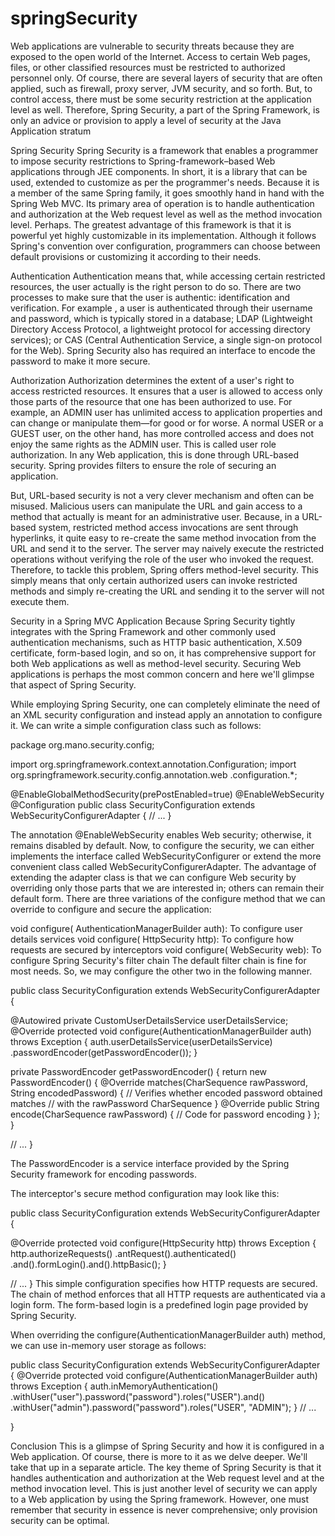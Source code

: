 # springSecurity
Web applications are vulnerable to security threats because they are exposed to the open world of the Internet. Access to certain Web pages, files, or other classified resources must be restricted to authorized personnel only. Of course, there are several layers of security that are often applied, such as firewall, proxy server, JVM security, and so forth. But, to control access, there must be some security restriction at the application level as well. Therefore, Spring Security, a part of the Spring Framework, is only an advice or provision to apply a level of security at the Java Application stratum

Spring Security
Spring Security is a framework that enables a programmer to impose security restrictions to Spring-framework–based Web applications 
through JEE components. In short,
it is a library that can be used, 
extended to customize as per the programmer's needs. 
Because it is a member of the same Spring family, 
it goes smoothly hand in hand with the Spring Web MVC. 
Its primary area of operation is to handle authentication and authorization at the Web request level as well as the method invocation level. 
Perhaps. The greatest advantage of this framework is that it is powerful yet highly customizable in its implementation.
Although it follows Spring's convention over configuration,
programmers can choose between default provisions or customizing it according to their needs.

Authentication
Authentication means that, while accessing certain restricted resources,
the user actually is the right person to do so. 
There are two processes to make sure that the user is authentic: identification and verification. 
For example
, a user is authenticated through their username and password,
which is typically stored in a database; LDAP (Lightweight Directory Access Protocol,
a lightweight protocol for accessing directory services); or CAS (Central Authentication Service, 
a single sign-on protocol for the Web).
Spring Security also has required an interface to encode the password to make it more secure.

Authorization
Authorization determines the extent of a user's right to access restricted resources.
It ensures that a user is allowed to access only those parts of the resource that one has been authorized to use.
For example, 
an ADMIN user has unlimited access to application properties and can change or manipulate them—for good or for worse. 
A normal USER or a GUEST user, on the other hand, 
has more controlled access and does not enjoy the same rights as the ADMIN user.
This is called user role authorization. 
In any Web application, this is done through URL-based security. 
Spring provides filters to ensure the role of securing an application.

But, URL-based security is not a very clever mechanism and often can be misused.
Malicious users can manipulate the URL and gain access to a method that actually is meant for an administrative user. 
Because, in a URL-based system, 
restricted method access invocations are sent through hyperlinks, it quite easy to re-create the same method invocation from the URL and send it to the server. The server may naively execute the restricted operations without verifying the role of the user who invoked the request. Therefore, to tackle this problem, Spring offers method-level security. This simply means that only certain authorized users can invoke restricted methods and simply re-creating the URL and sending it to the server will not execute them.


Security in a Spring MVC Application
Because Spring Security tightly integrates with the Spring Framework and other commonly used authentication mechanisms, such as HTTP basic authentication, X.509 certificate, form-based login, and so on, it has comprehensive support for both Web applications as well as method-level security. Securing Web applications is perhaps the most common concern and here we'll glimpse that aspect of Spring Security.

While employing Spring Security, one can completely eliminate the need of an XML security configuration and instead apply an annotation to configure it. We can write a simple configuration class such as follows:

package org.mano.security.config;

import org.springframework.context.annotation.Configuration;
import org.springframework.security.config.annotation.web
   .configuration.*;

@EnableGlobalMethodSecurity(prePostEnabled=true)
@EnableWebSecurity
@Configuration
public class SecurityConfiguration extends
      WebSecurityConfigurerAdapter {
   // ...
}


The annotation @EnableWebSecurity enables Web security; otherwise, it remains disabled by default. Now, to configure the security, we can either implements the interface called WebSecurityConfigurer or extend the more convenient class called WebSecurityConfigurerAdapter. The advantage of extending the adapter class is that we can configure Web security by overriding only those parts that we are interested in; others can remain their default form. There are three variations of the configure method that we can override to configure and secure the application:

void configure( AuthenticationManagerBuilder auth): To configure user details services
void configure( HttpSecurity http): To configure how requests are secured by interceptors
void configure( WebSecurity web): To configure Spring Security's filter chain
The default filter chain is fine for most needs. So, we may configure the other two in the following manner.



public class SecurityConfiguration extends
      WebSecurityConfigurerAdapter {

   @Autowired
   private CustomUserDetailsService userDetailsService;
   @Override
   protected void configure(AuthenticationManagerBuilder auth)
         throws Exception {
      auth.userDetailsService(userDetailsService)
         .passwordEncoder(getPasswordEncoder());
   }

   private PasswordEncoder getPasswordEncoder() {
      return new PasswordEncoder() {
         @Override
         matches(CharSequence rawPassword, String
               encodedPassword) {
            // Verifies whether encoded password obtained matches
            // with the rawPassword CharSequence
         }
         @Override
         public String encode(CharSequence rawPassword) {
            // Code for password encoding
         }
      };
   }

   // ...
}


The PasswordEncoder is a service interface provided by the Spring Security framework for encoding passwords.

The interceptor's secure method configuration may look like this:

public class SecurityConfiguration extends
      WebSecurityConfigurerAdapter {

   @Override
   protected void configure(HttpSecurity http) throws
         Exception {
      http.authorizeRequests()
      .antRequest().authenticated()
      .and().formLogin().and().httpBasic();
   }

   // ...
}
This simple configuration specifies how HTTP requests are secured. The chain of method enforces that all HTTP requests are authenticated via a login form. The form-based login is a predefined login page provided by Spring Security.

When overriding the configure(AuthenticationManagerBuilder auth) method, we can use in-memory user storage as follows:



public class SecurityConfiguration extends
      WebSecurityConfigurerAdapter {
   @Override
   protected void configure(AuthenticationManagerBuilder auth)
         throws Exception {
      auth.inMemoryAuthentication()
         .withUser("user").password("password").roles("USER").and()
         .withUser("admin").password("password").roles("USER",
            "ADMIN");
   }
   // ...
   
   
}


Conclusion
This is a glimpse of Spring Security and how it is configured in a Web application. Of course, there is more to it as we delve deeper. We'll take that up in a separate article. The key theme of Spring Security is that it handles authentication and authorization at the Web request level and at the method invocation level. This is just another level of security we can apply to a Web application by using the Spring framework. However, one must remember that security in essence is never comprehensive; only provision security can be optimal.

